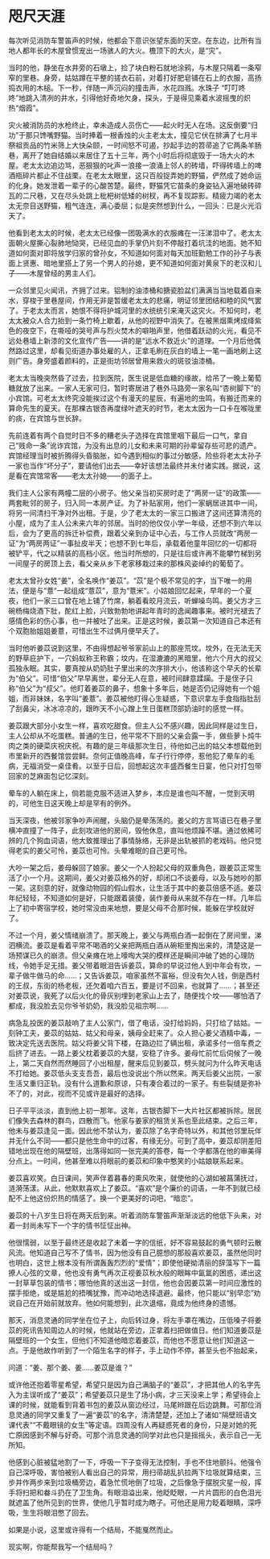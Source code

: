 # 咫尺天涯

每次听见消防车警笛声的时候，他都会下意识张望东面的天空。在东边，比所有当地人都年长的木屋曾惯宠出一场骇人的大火。檐顶下的大火，是“灾”。

当时的他，静坐在水井旁的石墩上，捡了块白粉石就地涂鸦，与木屋只隔着一条窄窄的里巷。身旁，姑姑蹲在平整的搓衣石前，对着打好肥皂铺在石上的衣服，高扬捣衣用的木槌。下一秒，伴随一声沉闷的撞击声，水花四溅。水珠子 “叮叮咚咚”地跳入清冽的井水，引得他好奇地欠身，探头，于是得见乘着水波摇曳的炽热“烟霞”。

灾火被消防员的水枪终止，幸未造成人员伤亡——起火时无人在场。这反倒要“归功”于那只馋嘴野猫。当时捧着一根香烛的火主老太太，撞见它伏在排满了七月半祭祖贡品的竹米筛上大快朵颐，一时间怒不可遏，抄起手边的笤帚追了它两条羊肠巷，离开了她自结婚以来居住了五十三年，两个小时后将彻底毁于一场大火的木屋。老太太边追边骂，恶狠狠的叱声一浪接一浪涌上邻人的砖墙，吓得砖墙上的啤酒瓶碎片都止不住战栗。在老太太眼里，这只百般捉弄她的野猫，俨然成了她命运的化身。她发泄着一辈子的心酸苦楚。最终，野猫凭它苗条的身姿钻入遍地破砖碎瓦的二尺巷，又在尽头处跳上枇杷树低矮的树杈，再不复现踪影。精疲力竭的老太太无奈目送野猫，粗气连连，满心委屈；似是突然想到什么，一回头：已是火光滔天了。

他看到老太太的时候，老太太已经像一团吸满水的衣服瘫在一汪涕泪中了。老太太面朝火屋撕心裂肺地恸哭，已经见血的手掌仍片刻不停敲打着坑洼的地面。她不知道如何面对即将放学归家的曾孙女，不知道如何面对每天加班勤勉工作的孙子与表面上贤惠、暗地里搭上了另一个男人的孙媳，更不知道如何面对黄泉下的老汉和儿子——木屋曾经的男主人们。

一众邻里见火闻讯，齐拥了过来。铝制的油漆桶和搪瓷脸盆们满满当当地载着自来水，穿梭于里巷屋间，作用无非是暂缓老太太的悲痛，明证邻里团结和睦的风气罢了。于老太太而言，她恨不得将护城河里的水统统引来淹灭这灾火。不知何时，老太太被众人合力抬到一条竹椅上歇着，从他的视野中消失了。在被黑烟熏烤成绛紫色的夜空下，在嘶哑的哭号声与烈火焚木的噼啪声里，他借着跃动的火光，看见不远处巷墙上新漆的文化宣传广告——讲的是“远水不救近火”的道理。一个月后他偶然路过这里，却看见街道办事处雇的人，正拿毛刷在灰白的墙上一笔一画地刷上这则广告。身旁盛着颜料的，正是街坊邻居曾用来救火的斑驳油漆桶。

老太太当晚突然昏了过去，拉到医院，医生说是低血糖的缘故，给吊了一晚上葡萄糖就放了出来。一家人无家可归，暂时寄居进了巷外马路旁一家名叫“杏树脚下”的小宾馆。可老太太终究没能挨过这个有漫天的星辰，有遍地的虫鸣，有搬迁而来的算命先生的夏天。在那棵古银杏再度绿叶遮天的时节，老太太因为一口卡在喉咙里的痰，在宾馆与世长辞。

先前连着有两个自觉时日不多的糟老头子选择在宾馆里咽下最后一口气，拿自己“贱命一条”讹诈宾馆，为没有出息的儿女和未来可期的孙辈留存些可悲的遗产。宾馆经理当时被折腾得头昏脑胀，如今遇到相似的事过分敏感，险些将老太太孙子一家也当作“坏分子”，要请他们出去——幸好该想法最终并未付诸实践。据说，这是看在宾馆常客——老太太孙媳——的面子上。

我们主人公家有两幢二层的小房子。他父亲当初买房时走了“两房一证”的政策——两套毗邻的房子，归入同一本房产证。为了补贴家用，他们一家蜗居进其中一间，将另一间清扫干净对外出租。于是，少了老太太的一家三口搬进了这间还算清亮的小屋，成为了主人公未来六年的邻居。当时的他仅仅小学一年级，还想不到六年以后，会为了更高的拆迁补偿费，跟着父亲到办证中心去，与工作人员就改“两房一证”为“两房两证”一事扯皮半天；也想不到七年后，承载着他童年回忆的一切都将被铲平，代之以精装的高档小区。他当时所想的，只是往后或许再不能攀竹梯到另一间屋子的房顶上去，看父亲从乡下老家移栽过来的那株风姿绰约的葡萄了。

老太太曾孙女姓“姜”，全名唤作“姜苡”。“苡”是个极不常见的字，当下唯一的用法，便是与“薏”一起组成“薏苡”，意为“薏米”。小姑娘回忆起来，早年的一个夏夜，他们一家三口曾在地上铺了竹席，躺着看皎月流云，听蝉噪鸟鸣。姜父方才三碗杨梅烧酒下肚，酡红上脸，兴致勃勃地讲起年青时的逸闻趣事来。被时光褪去了感情色彩的伤心事，也一并被吐了出来。正是这时候，姜苡第一次知道自己本还有个双胞胎姐姐姜薏，可惜出生不过俩月便早夭了。

当时他听姜苡说到这里，不由得想起爷爷家前山上的那座荒坟。坟外，在无法无天的野草庇护下，一穴蚂蚁称王称霸；坟内，在湿漉漉的黑暗里，他六个月大的叔父孤独永眠。其实，要真按从奶奶肚子里出来的次序排大小，他该称这个早夭的长辈为“伯父”。可惜“伯父”早早离世，辈分无人在意，被时间肆意蹂躏。于是侄子只称“伯父”为“叔父”。他盯着姜苡的鼻子，想象十多年后，她是否仍记得她有一个姐姐，而非妹妹，名字叫“姜薏”。姜苡被他盯得心生疑惑，下意识拿左手食指指肚刮了刮鼻尖，冰冰凉凉的，跟昨天不小心蹭上生日蛋糕顶部奶油时的感觉一样。

姜苡跟大部分小女生一样，喜欢吃甜食。但主人公不感兴趣，因此同样是过生日，主人公却从不吃蛋糕。普通的生日，他平常不下厨的父亲会露一手，做些萝卜炖牛肉之类的硬菜庆祝庆祝。有趣的是三年级那次生日，待他如己出的姑父本想载他到市里新开的西餐馆尝尝鲜。奈何正值晚高峰，车子行行停停，惹他犯了晕车的毛病，无福消受一桌佳肴。以至于日后，回想起这次丰盛西餐生日宴，他只对打包带回家的芝麻面包记忆深刻。

晕车的人躺在床上，倘若能克服不适进入梦乡，本应是谁也叫不醒，一觉到天明的，可他生日这天晚上却是罕有的例外。

当天深夜，他被邻家争吵声闹醒，头脑仍是晕荡荡的。姜父的方言骂语已在巷子里横冲直撞了一阵子，此刻攻进他的房间，毁他休息，直叫他烦躁不堪。通过依稀可辨的几个狗血词语，他大致推理出了事情脉络，无非是出轨被抓的老戏码。他只觉得老实的姜父可怜，姜苡也可怜。头晕难眠的自己更可怜。

大吵一架之后，姜母躲回了娘家。姜父一个人扮起父母的双重角色，跟姜苡正常生活了小一个月。这期间，姜父对姜苡格外的好，却闭口不谈姜母，以及与她吵的那一架。这刻意的好，就像动物园的假山假水，让生活于其中的姜苡倍感不适。姜苡年纪轻轻，不知道如何是好，只能跟着装傻，装作姜母从来就不存在一样。几年后上了初中寄宿学校，她时常没由来地想，要是父母不合那时候，能躲在学校就好了。

不过一个月，姜父情绪崩溃了。那天晚上，姜父与两瓶白酒一起倒在了房间里，涕泗横流。姜苡是看着平常不喝酒的父亲把两瓶白酒从碗柜里掏出来的，清楚这是一场预谋已久的崩溃。但父亲瘫在地上嚎啕大哭的模样还是瞬间冲破了她的心理防线，令她手足无措。姜父带着眼泪告诉姜苡，算命的早说过他人到中年会有坎，一辈子做牛做马的命……；又告诉姜苡，咱家虽然不富裕，但没有欠人钱，倒是西村的王叔，东街的杨老板，还欠着咱六百五，要是讨不回来，也就算了……；甚至还对姜苡说，我死了以后火化的骨灰别埋到老家山上去了，随便找个坟——哪怕洒了都成，我没脸去见你爷爷奶奶，我没脸见祖宗啊……

病急乱投医的姜苡敲响了主人公家门，借了电话，没打给妈妈，只打给了姑姑。一刻钟工夫，姜苡的姑姑、姑父和母亲，姨母全赶来了。众人担心姜父酒精中毒，一致决定先送去医院。姑父将姜父背下楼，在路边拦了辆出租，承诺多付一倍车费之后挤了进去。一路上姜父枕着姜苡的大腿，安稳了许多。姜母忙前忙后伺候了一晚上，第二天自然而然睡回了小出租屋，醒来后见到姜苡，劈头就问为什么昨天电话不打给她。姜苡低头支支吾吾，最后也没说出个所以然来。两天后姜父出院，一家生活又重归正轨。没有什么道歉和原谅，只有凑合着过的一家子。有些裂缝是弥补不了的，对此，视而不见或许是最好的选择。

日子平平淡淡，直到他上初一那年。这年，古银杏脚下一大片社区都被拆除。居民们像失去森林的群鸟，四散而飞。他家与姜家的租赁关系也至此结束。之后三年，他未与姜苡逢见一面。因此他不禁认为，姜苡除了名字奇特以外，和其他邻里玩伴并无什么不同——都只是他生命中的过客，有缘无分。可到了高中，姜苡却阴差阳错地出现在他的隔壁班，出落得如同一张完美的答卷，每一个字都落在他的审美得分点上。一时间，他甚至难以将眼前的姜苡和印象中憨笑的小姑娘联系起来。

姜苡喜欢笑。白日课间，笑声伴着暮春的熏风吹来，就使他的心湖如被菖蒲抚过，涟漪荡漾。从此，他默默喜欢上了姜苡。“喜欢”是个廉价的词语，一年不到就已经配不上他这份炽热的情感了。换一个更美好的词吧，“暗恋”。

姜苡的十八岁生日将在两天后到来。听着消防车警笛声渐渐淡远的他低下头来，对着一封尚未写下一个字的情书怔怔出神。

他很懦弱，以至于最终还是收起了未着一字的信纸，好不容易鼓起的勇气顿时云散风流。他知道自己写不了情书，因为他没有自己臆想的那般喜欢姜苡，虽然他同时也明白，这世上根本没有所谓轰轰烈烈的“爱情”；即使他硬拗清丽的辞藻写下一篇撩人心弦的文章，他也没有勇气再次正视姜苡秋水般的眼眸中氤氲的困惑，递出这一封草草包装的情书；哪怕他真的送出这一封信，他也会因姜苡第一时间应激性的摆手拒绝，或是尴尬的捂嘴犹豫，而冲动地选择退避。最终，他只能以“别早恋”劝说自己在开始前就放弃。他如何能想到，此次退缩，竟成为他终身的遗憾。

那天，消息灵通的同学坐在位子上，向后转过身，将左手罩在嘴边，压低嗓子将姜苡的死讯告知周边人的时候，他就站在旁边，正拿着扫把做值日。他们知道姜苡是隔壁班的一个女生，但他们不知道他暗恋着姜苡，而他也不愿意让他们知道这一点。于是他故作听到了一个陌生名字的样子，手上动作不停，甚至头也不抬起来，

问道：“姜、那个姜、姜……姜苡是谁？”

或许他还抱着零星希望，希望只是因为自己满脑子的“姜苡”，才把其他人的名字先入为主误听成了“姜苡”；希望姜苡只是生了场小病，才三天没来上学；希望待会上课的时候，就能看到背着书包的姜苡从窗边经过，马尾辫跟在后边跳舞。可那位消息灵通的同学又重复了一遍“姜苡”的名字，清清楚楚，还加上了诸如“隔壁班语文课代表”“不戴眼镜的女生”等定语。四周没有人再疑惑死者的身份，只是对她的死亡原因感到不解与好奇。可那个消息灵通的同学对此也只是摇摇头，表示自己一无所知。

他感到心脏被猛地割了一下，呼吸一下子变得无法控制，手也不住地颤抖。他强令自己深呼吸，害怕被别人看出自己的异常，用扫帚胡乱扒拉两下垃圾就算结束，三步并作两步来到垃圾桶旁边，着急忙慌地倒了垃圾，之后像急于摆脱灾星一般，挥手将扫把和畚斗扔在了卫生角。有眼泪溢出来，他眨眨眼，一片片圆形的白色泪光就遮盖了他所见到的世界，使他几乎暂时成为瞎子。可他还是用力眨着眼睛，深呼吸，生生将眼泪憋了回去。

如果是小说，这里或许得有一个结局，不能戛然而止。

现实啊，你能帮我写一个结局吗？
